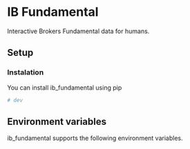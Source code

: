 # IB Fundamental

Interactive Brokers Fundamental data for humans.

## Setup

### Instalation

You can install ib_fundamental using pip

```bash
# dev
```

## Environment variables

ib_fundamental supports the following environment variables.
